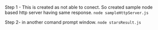 Step 1 - This is created as not able to conect. So created sample node based http server having same response.
`node sampleHttpServer.js`

Step 2- in another comand prompt window. `node starsResult.js`
